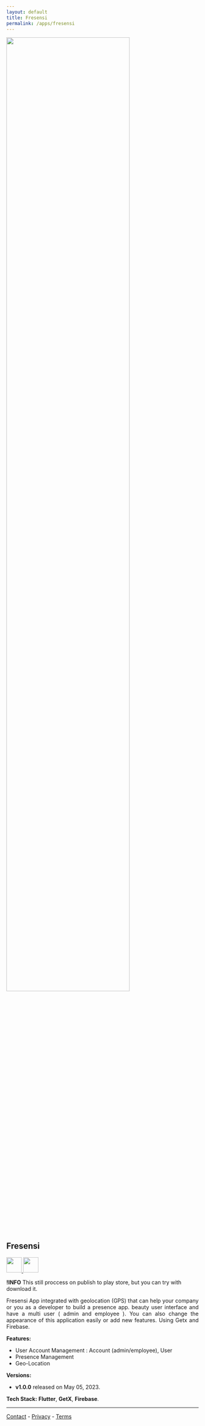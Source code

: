 ```yaml
---
layout: default
title: Fresensi
permalink: /apps/fresensi
---
```


<div class="text-center">
  <picture>
    <source srcset="{{ site.baseurl }}/assets/apps/fresensi/fresensi-prev.png" width="80%" media="(prefers-color-scheme: dark)">
    <img src="{{ site.baseurl }}/assets/apps/fresensi/fresensi-prev.png" width="80%">
  </picture>
</div>

## Fresensi

<p class="no-marker-link">
<a href="https://drive.google.com/file/d/1t8NqKHHshL6EKWyJ-F0cpwLz3c3PDC4g/view?usp=sharing" target="_blank">
  <picture>
      <source srcset="{{ site.baseurl }}/assets/badges/touch.svg" height="40">
      <img src="{{ site.baseurl }}/assets/badges/touch.svg" height="40">
  </picture>
</a>
<a href="{{ site.links.notes }}" target="_blank"  class="pe-none" tabindex="-1" aria-disabled="true">
  <picture>
      <source srcset="{{ site.baseurl }}/assets/badges/google-play-store-badge.svg" height="40">
      <img src="{{ site.baseurl }}/assets/badges/google-play-store-badge.svg" height="40">
  </picture>
</a>
</p>

**!INFO** This still proccess on publish to play store, but you can try with download it.

<p align="justify">
Fresensi App integrated with geolocation (GPS) that can help your company or you as a developer to build a presence app. beauty user interface and have a multi user ( admin and employee ). You can also change the appearance of this application easily or add new features. Using Getx and Firebase.
</p>

**Features:**

- User Account Management : Account (admin/employee), User
- Presence Management
- Geo-Location

**Versions:**
- **v1.0.0** released on May 05, 2023.

**Tech Stack:** **Flutter**, **GetX**, **Firebase**.

---

<a href="mailto:agussmkertjhaan@gmail.com">Contact</a> - <a href="./privacy">Privacy</a> - <a href="./terms">Terms</a>
